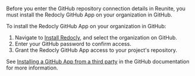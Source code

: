 Before you enter the GitHub repository connection details in Reunite, you must install the Redocly GitHub App on your organization in GitHub.

To install the Redocly GitHub App on your organization in GitHub:

1. Navigate to [Install Redocly](https://github.com/apps/redocly/installations/select_target), and select the organization on GitHub.
2. Enter your GitHub password to confirm access.
3. Grant the Redocly GitHub App access to your project's repository.

See [Installing a GitHub App from a third party](https://docs.github.com/en/apps/using-github-apps/installing-a-github-app-from-a-third-party) in the GitHub documentation for more information.
